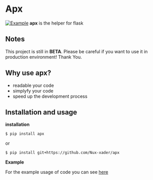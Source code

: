 # Apx

[![Example](https://github.com/Nux-xader/apx/blob/master/images/sample.png)](https://github.com/Nux-xader/apx/blob/master/example/app.py)
**apx** is the helper for flask


Notes
---
This project is still in **BETA**. Please be careful if you want to use it in production environment! Thank You.

Why use apx?
---
 - readable your code
 - simplyfy your code
 - speed up the development process

Installation and usage
---
**installation**

```$ pip install apx```

or


```$ pip install git+https://github.com/Nux-xader/apx```

**Example**

For the example usage of code you can see [here](https://github.com/Nux-xader/apx/blob/master/example/app.py)
